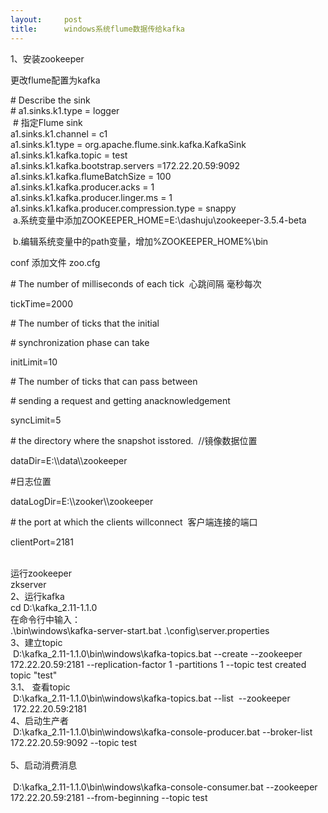 ```yaml
---
layout:     post
title:      windows系统flume数据传给kafka
---
```

<div id="article_content" class="article_content clearfix csdn-tracking-statistics" data-pid="blog" data-mod="popu_307" data-dsm="post">
								            <link rel="stylesheet" href="https://csdnimg.cn/release/phoenix/template/css/ck_htmledit_views-f76675cdea.css">
						<div class="htmledit_views" id="content_views">
                <p>1、安装zookeeper</p>

<p>更改flume配置为kafka</p>

<p># Describe the sink<br>
# a1.sinks.k1.type = logger<br>
 # 指定Flume sink<br>
a1.sinks.k1.channel = c1<br>
a1.sinks.k1.type = org.apache.flume.sink.kafka.KafkaSink<br>
a1.sinks.k1.kafka.topic = test<br>
a1.sinks.k1.kafka.bootstrap.servers =172.22.20.59:9092<br>
a1.sinks.k1.kafka.flumeBatchSize = 100<br>
a1.sinks.k1.kafka.producer.acks = 1<br>
a1.sinks.k1.kafka.producer.linger.ms = 1<br>
a1.sinks.k1.kafka.producer.compression.type = snappy<br>
 a.系统变量中添加ZOOKEEPER_HOME=E:\dashuju\zookeeper-3.5.4-beta</p>

<p> b.编辑系统变量中的path变量，增加%ZOOKEEPER_HOME%\bin</p>

<p>conf 添加文件 zoo.cfg</p>

<p># The number of milliseconds of each tick  心跳间隔 毫秒每次</p>

<p>tickTime=2000</p>

<p># The number of ticks that the initial</p>

<p># synchronization phase can take</p>

<p>initLimit=10</p>

<p># The number of ticks that can pass between</p>

<p># sending a request and getting anacknowledgement</p>

<p>syncLimit=5</p>

<p># the directory where the snapshot isstored.  //镜像数据位置</p>

<p>dataDir=E:\\data\\zookeeper</p>

<p>#日志位置</p>

<p>dataLogDir=E:\\zooker\\zookeeper</p>

<p># the port at which the clients willconnect  客户端连接的端口</p>

<p>clientPort=2181</p>

<p><br>
运行zookeeper<br>
zkserver<br>
2、运行kafka<br>
cd D:\kafka_2.11-1.1.0<br>
在命令行中输入：<br>
.\bin\windows\kafka-server-start.bat .\config\server.properties   <br>
3、建立topic<br>
 D:\kafka_2.11-1.1.0\bin\windows\kafka-topics.bat --create --zookeeper 172.22.20.59:2181 --replication-factor 1 -partitions 1 --topic test created topic "test"<br>
3.1、 查看topic<br>
 D:\kafka_2.11-1.1.0\bin\windows\kafka-topics.bat --list  --zookeeper  172.22.20.59:2181<br>
4、启动生产者<br>
 D:\kafka_2.11-1.1.0\bin\windows\kafka-console-producer.bat --broker-list 172.22.20.59:9092 --topic test<br>
 <br>
5、启动消费消息<br>
 <br>
 D:\kafka_2.11-1.1.0\bin\windows\kafka-console-consumer.bat --zookeeper 172.22.20.59:2181 --from-beginning --topic test<br>
 </p>            </div>
                </div>